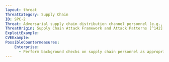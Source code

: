 ```yaml
---
layout: threat
ThreatCategory: Supply Chain
ID: SPC-2
Threat: Adversarial supply chain distribution channel personnel (e.g., packaging, shipping, receiving, or transfer) can intercept and replace legitimate critical hardware components with malicious ones
ThreatOrigin: Supply Chain Attack Framework and Attack Patterns [^142]
ExploitExample:
CVEExample:
PossibleCountermeasures:
    Enterprise:
      - Perform background checks on supply chain personnel as appropriate to the level of sensitivity of the component being distributed to detect placement or the potential for or actual manipulation by an adversary
---
```

